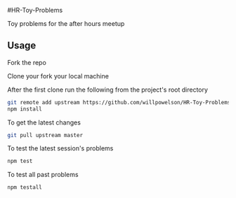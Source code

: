 #HR-Toy-Problems

Toy problems for the after hours meetup

## Usage

Fork the repo

Clone your fork your local machine

After the first clone run the following from the project's root directory 

```sh
git remote add upstream https://github.com/willpowelson/HR-Toy-Problems.git
npm install
```

To get the latest changes

```sh
git pull upstream master
```

To test the latest session's problems

```sh
npm test
```

To test all past problems

```sh
npm testall
```